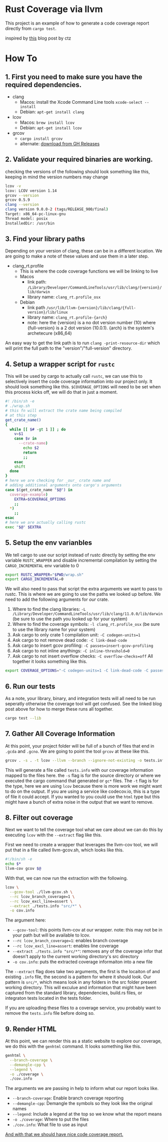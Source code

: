 # Rust Coverage via llvm
This project is an example of how to generate a code coverage report
directly from `cargo test`.

inspired by [this](https://jbp.io/2017/07/19/measuring-test-coverage-of-rust-programs#only-profiling-relevent-code) blog post by ctz

# How To
## 1. First you need to make sure you have the required dependencies.
- clang
    - Macos: install the Xcode Command Line tools `xcode-select --install`
    - Debian: `apt-get install clang`
- lcov
    - Macos: `brew install lcov`
    - Debian: `apt-get install lcov`
- grcov
    - `cargo install grcov`
    - alternate: [download from GH Releases](https://github.com/mozilla/grcov/releases)
## 2. Validate your required binaries are working.
checking the versions of the following should look something like
this, keeping in mind the version numbers may change
```sh
lcov -v 
lcov: LCOV version 1.14
grcov --version
grcov 0.5.9
clang --version
clang version 9.0.0-2 (tags/RELEASE_900/final)
Target: x86_64-pc-linux-gnu
Thread model: posix
InstalledDir: /usr/bin
```
## 3. Find your library paths
Depending on your version of clang, these can be in a different location.
We are going to make a note of these values and use them in a later step.
- clang_rt.profile
    - This is where the code coverage functions we will be linking to live
    - Macos
        - link path: `/Library/Developer/CommandLineTools/usr/lib/clang/{version}/lib/darwin`
        - library name: `clang_rt.profile_osx`
    - Debian
        - link path `/usr/lib/llvm-{version}/lib/clang/{full-version}/lib/linux`
        - library name: `clang_rt.profile-{arch}`
        - note: here the {version} is a no dot version number (10) where {full-version} is a 2 dot version (10.0.1). {arch} is the system's archetecure (x86_64)

An easy way to get the link path is to run `clang -print-resource-dir` which will print the full path to the "version"/"full-version" directory.

## 4. Setup a wrapper script for `rustc`

This will be used by cargo to actually call `rustc`, we can use this to 
selectively insert the code coverage information into our project only.
It should look something like this. `$COVERAGE_OPTIONS` will need to be
set when this process kicks off, we will do that in just a moment.
```sh
#! /bin/sh -e
# ./wrap.sh
# this fn will extract the crate name being compiled
# at this step
get_crate_name()
{
  while [[ $# -gt 1 ]] ; do
    v=$1
    case $v in
      --crate-name)
        echo $2
        return
        ;;
    esac
    shift
  done
}
# here we are checking for _our_ crate name and 
# adding additional arguments onto cargo's arguments
case $(get_crate_name "$@") in
  coverage-example)
    EXTRA=$COVERAGE_OPTIONS
    ;;
  *)
    ;;
esac
# here we are actually calling rustc
exec "$@" $EXTRA
```

## 5. Setup the env varianbles

We tell cargo to use our script instead of rustc directly
by setting the env variable `RUSTC_WRAPPER` and disable
incremental compilation by setting the `CARGO_INCREMENTAL` env variable to 0

```sh
export RUSTC_WRAPPER="$PWD/wrap.sh"
export CARGO_INCREMENTAL=0
```
We will also need to pass that script the extra arguments
we want to pass to rustc. This is where we are going to use
the paths we looked up before. We need to add the following
arguments for _our_ crate.


1. Where to find the clang libraries: `-L /Library/Developer/CommandLineTools/usr/lib/clang/11.0.0/lib/darwin` (be sure to use the path you looked up for your system)
2. Where to find the coverage symbols: `-l clang_rt.profile_osx` (be sure to use the library name for your system)
3. Ask cargo to only crate 1 compilation unit: `-C codegen-units=1`
4. Ask cargo to not remove dead code: `-C link-dead-code`
5. Ask cargo to insert gcov profiling: `-C passes=insert-gcov-profiling`
6. Ask cargo to not inline anythings: `-C inline-threshold=0`
7. Ask cargo to not insert overflow checks: `-C overflow-checks=off`
All together it looks something like this.

```sh
export COVERAGE_OPTIONS="-C codegen-units=1 -C link-dead-code -C passes=insert-gcov-profiling -L /Library/Developer/CommandLineTools/usr/lib/clang/11.0.0/lib/darwin -l clang_rt.profile_osx -C inline-threshold=0 -C overflow-checks=off"
```


## 6. Run our tests
As a note, your library, binary, and integration
tests will all need to be run seperatly otherwise
the coverage tool will get confused. See the linked
blog post above for how to merge these runs all together.

```sh
cargo test --lib
```

## 7. Gather All Coverage Information
At this point, your project folder will be full of a bunch of files
that end in `.gcda` and `.gcno`. We are going to point the tool `grcov`
at these like this.

```sh
grcov . -s . -t lcov --llvm --branch --ignore-not-existing -o tests.info
```

This will generate a file called `tests.info` with our coverage information mapped
to the files here. the `-s` flag is for the source directory or where we executed the cargo
command that generated or `gc*` files. The `-t` flag is for the type, here we are using `lcov`
because there is more work we might want to do on the output. If you are using a service like
codecov.io, this is a type of file it could accept. If you wanted to you could use the `html`
type but this might have a bunch of extra noise in the output that we want to remove.

## 8. Filter out coverage
Next we want to tell the coverage tool what we care about
we can do this by executing `lcov` with the `--extract` flag like this.

First we need to create a wrapper that leverages the llvm-cov tool, we will put that in a file called llvm-gcov.sh, which looks like this.

```sh
#!/bin/sh -e
echo $*
llvm-cov gcov $@
```
With that, we can now run the extraction with the following.

```sh
lcov \
  --gcov-tool ./llvm-gcov.sh \
  --rc lcov_branch_coverage=1 \
  --rc lcov_excl_line=assert \
  --extract ./tests.info "src/*" \
  -o cov.info
```
The argument here:
- `--gcov-tool`: this points llvm-cov at our wrapper. note: this may not be in your path but will be available to lcov.
- `--rc lcov_branch_coverage=1`: enables branch coverage
- `--rc lcov_excl_line=assert`: enables line coverage
- `--extract ./tests.info "src/*"`: removes any of the coverage infor that doesn't apply to the current working directory's src directory
- `-o cov.info`: puts the extracted coverage informaiton into a new file

The `--extract` flag does take two arguments, the first is the locaiton of 
and existing `.info` file, the second is a pattern
for where it should look. Our pattern is `src/*`, which means
look in any folders in the src folder present working directory. This will
exculue and information that might have been captured from
the standard library, dependencies, build.rs files, or integraton tests located in the tests folder.

If you are uploading these files to a coverage service, you probably want to remove the `tests.info` file before doing so.

## 9. Render HTML
At this point, we can render this as a static website to explore
our coverage, we do this with the `genhtml` command. It looks something
like this.

```sh
genhtml \
  --branch-coverage \
  --demangle-cpp \
  --legend \
  -o ./coverage \
  ./cov.info
```
The arguments we are passing in help to inform what our report looks like.

- `--branch-coverage`: Enable branch coverage reporting
- `--demangle-cpp`: Demangle the symbols so they look like the original names
- `--legend`: Include a legend at the top so we know what the report means
- `-o ./coverage`: Where to put the files
- `./cov.info`: What file to use as input

[And with that we should have nice code coverage report.](https://freemasen.github.io/coverage-example)